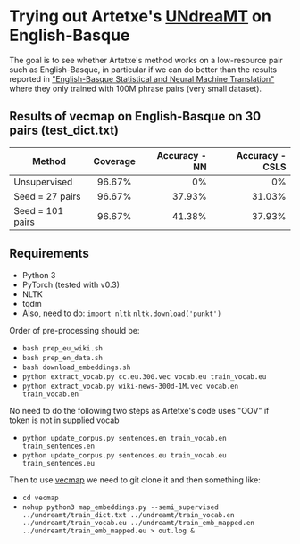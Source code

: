 Trying out Artetxe's [UNdreaMT](https://github.com/artetxem/undreamt) on English-Basque
==================

The goal is to see whether Artetxe's method works on a low-resource pair such as English-Basque, in particular if we can do better than the results reported in ["English-Basque Statistical and Neural Machine Translation"](http://www.lrec-conf.org/proceedings/lrec2018/pdf/101.pdf) where they only trained with 100M phrase pairs (very small dataset).

Results of vecmap on English-Basque on 30 pairs (test_dict.txt)
-------------

| Method          | Coverage   | Accuracy - NN  | Accuracy - CSLS  |
| ----------------|:----------:| --------------:| ----------------:|
| Unsupervised    | 96.67%     | 0%             | 0%               | 
| Seed = 27 pairs | 96.67%     | 37.93%         | 31.03%           | 
| Seed = 101 pairs| 96.67%     | 41.38%         | 37.93%           | 



Requirements
--------
- Python 3
- PyTorch (tested with v0.3)
- NLTK
- tqdm
- Also, need to do:
  `import nltk`
  `nltk.download('punkt')`

Order of pre-processing should be:

* `bash prep_eu_wiki.sh`
* `bash prep_en_data.sh`
* `bash download_embeddings.sh`
* `python extract_vocab.py cc.eu.300.vec vocab.eu train_vocab.eu`
* `python extract_vocab.py wiki-news-300d-1M.vec vocab.en train_vocab.en`

No need to do the following two steps as Artetxe's code uses "OOV" if token is not in supplied vocab
* `python update_corpus.py sentences.en train_vocab.en train_sentences.en`
* `python update_corpus.py sentences.eu train_vocab.eu train_sentences.eu`

Then to use [vecmap](https://github.com/artetxem/vecmap) we need to git clone it and then something like:

* `cd vecmap`
* `nohup python3 map_embeddings.py --semi_supervised ../undreamt/train_dict.txt ../undreamt/train_vocab.en ../undreamt/train_vocab.eu ../undreamt/train_emb_mapped.en ../undreamt/train_emb_mapped.eu > out.log &`

